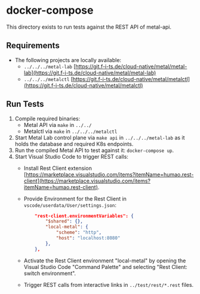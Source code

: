 # docker-compose

This directory exists to run tests against the REST API of metal-api.

## Requirements

- The following projects are locally available:
  - `../../../metal-lab` [https://git.f-i-ts.de/cloud-native/metal/metal-lab](https://git.f-i-ts.de/cloud-native/metal/metal-lab)
  - `../../../metalctl` [https://git.f-i-ts.de/cloud-native/metal/metalctl](https://git.f-i-ts.de/cloud-native/metal/metalctl)

## Run Tests

1. Compile required binaries:
    - Metal API via `make` in `../../`
    - Metalctl via `make` in `../../../metalctl`
1. Start Metal Lab control plane via `make api` in `../../../metal-lab` as it holds the database and required K8s endpoints.
1. Run the compiled Metal API to test against it: `docker-compose up`.
1. Start Visual Studio Code to trigger REST calls:
    - Install Rest Client extension [https://marketplace.visualstudio.com/items?itemName=humao.rest-client](https://marketplace.visualstudio.com/items?itemName=humao.rest-client).
    - Provide Environment for the Rest Client in `vscode/userdata/User/settings.json`:

        ```json
            "rest-client.environmentVariables": {
                "$shared": {},
                "local-metal": {
                    "scheme": "http",
                    "host": "localhost:8080"
                },
            },
        ```

    - Activate the Rest Client environment "local-metal" by opening the Visual Studio Code "Command Palette" and     selecting "Rest Client: switch environment".
    - Trigger REST calls from interactive links in `../test/rest/*.rest` files.
